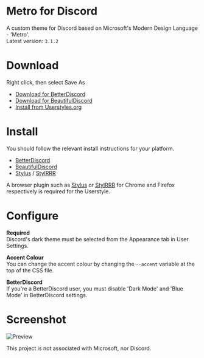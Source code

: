 # Metro for Discord
A custom theme for Discord based on Microsoft's Modern Design Language - 'Metro'.  
Latest version: `3.1.2`

# Download
Right click, then select Save As  
* [Download for BetterDiscord](https://raw.githubusercontent.com/TakosThings/Metro-for-Discord/master/dist/Metro_for_Discord.theme.css)
* [Download for BeautifulDiscord](https://raw.githubusercontent.com/TakosThings/Metro-for-Discord/master/dist/Metro_for_Discord.css)
* [Install from Userstyles.org](https://userstyles.org/styles/136340/metro-for-discord)

# Install
You should follow the relevant install instructions for your platform.  
* [BetterDiscord](https://i.imgur.com/H7VyWea.png)
* [BeautifulDiscord](https://github.com/DTinker/discord-resources/wiki/Installing-Modifications#beautifuldiscord)
* [Stylus](https://userstyles.org/help/stylish_chrome) / [StylRRR](https://addons.mozilla.org/en-US/firefox/addon/stylrrr/)

A browser plugin such as [Stylus](https://chrome.google.com/webstore/detail/clngdbkpkpeebahjckkjfobafhncgmne) or [StylRRR](https://addons.mozilla.org/en-US/firefox/addon/stylrrr/) for Chrome and Firefox respectively is required for the Userstyle.

# Configure
**Required**  
Discord's dark theme must be selected from the Appearance tab in User Settings.

**Accent Colour**  
You can change the accent colour by changing the `--accent` variable at the top of the CSS file.

**BetterDiscord**  
If you're a BetterDiscord user, you must disable 'Dark Mode' and 'Blue Mode' in BetterDiscord settings.

# Screenshot
![Preview](https://i.imgur.com/5PzfgwK.jpg)

This project is not associated with Microsoft, nor Discord.
